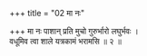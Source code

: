+++
title = "02 मा नः"

+++
मा नः पाशान् प्रति मुचो गुरुर्भारो लघुर्भवः ।  
वधूमिव त्वा शाले यत्रकामं भरामसि ॥ २ ॥